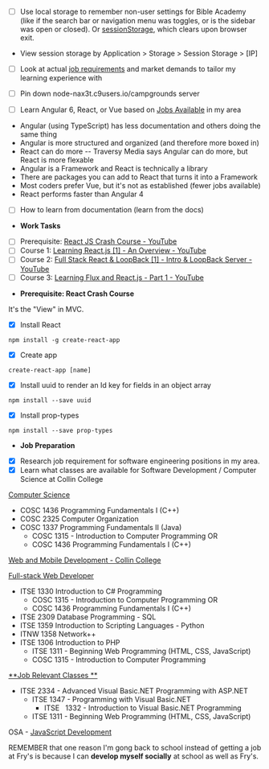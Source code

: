 - [ ] Use local storage to remember non-user settings for Bible Academy (like if the search bar or navigation menu was toggles, or is the sidebar was open or closed). Or [sessionStorage](https://www.youtube.com/watch?v=YsPqjYGauns&t=20m30s), which clears upon browser exit.
- View session storage by Application > Storage > Session Storage > [IP]
- [ ] Look at actual [job requirements](https://www.youtube.com/watch?v=xKOPqWWmxEQ) and market demands to tailor my learning experience with
- [ ] Pin down node-nax3t.c9users.io/campgrounds server

- [ ] Learn Angular 6, React, or Vue based on [Jobs Available](https://www.indeed.com/myjobs?q=angular&jt=internship&from=desktopnavmenu) in my area
- Angular (using TypeScript) has less documentation and others doing the same thing
- Angular is more structured and organized (and therefore more boxed in)
- React can do more -- Traversy Media says Angular can do more, but React is more flexable
- Angular is a Framework and React is technically a library
- There are packages you can add to React that turns it into a Framework
- Most coders prefer Vue, but it's not as established (fewer jobs available)
- React performs faster than Angular 4
- [ ] How to learn from documentation (learn from the docs)

- **Work Tasks**
- [ ] Prerequisite: [React JS Crash Course - YouTube](https://www.youtube.com/watch?v=A71aqufiNtQ)
- [ ] Course 1: [Learning React.js [1] - An Overview - YouTube](https://www.youtube.com/watch?v=vYldnghykaU&list=PLillGF-RfqbbKWfm3Y_RF57dNGsHnkYqO)
- [ ] Course 2: [Full Stack React & LoopBack [1] - Intro & LoopBack Server - YouTube](https://www.youtube.com/watch?v=Mx-cywTNy8s&list=PLillGF-RfqbZjJBAu0sx_0SCuFdzdx4iY)
- [ ] Course 3: [Learning Flux and React.js - Part 1 - YouTube](https://www.youtube.com/watch?v=LCaH1siSzW4&list=PLillGF-RfqbaevC84ezBcmlfR54H9RaUr)

- **Prerequisite: React Crash Course**

It's the "View" in MVC.

- [X] Install React

`npm install -g create-react-app`

- [X] Create app

`create-react-app [name]`

- [X] Install uuid to render an Id key for fields in an object array

`npm install --save uuid`

- [X] Install prop-types

`npm install --save prop-types`

- **Job Preparation**
- [X] Research job requirement for software engineering positions in my area.
- [X] Learn what classes are available for Software Development / Computer Science at Collin College

[Computer Science](http://www.collin.edu/academics/programs/FOS_CS_Cert.html)

- COSC 1436 Programming Fundamentals I (C++)
- COSC 2325 Computer Organization
- COSC 1337 Programming Fundamentals II (Java)
    - COSC 1315 - Introduction to Computer Programming OR
    - COSC 1436 Programming Fundamentals I (C++)

[Web and Mobile Development - Collin College](http://www.collin.edu/academics/programs/EBUS_1Overview.html)

[Full-stack Web Developer](http://www.collin.edu/academics/programs/EBUS_Cert1_FullStack.html)

- ITSE 1330 Introduction to C# Programming
    - COSC 1315 - Introduction to Computer Programming OR
    - COSC 1436 Programming Fundamentals I (C++)
- ITSE 2309 Database Programming - SQL
- ITSE 1359 Introduction to Scripting Languages - Python
- ITNW 1358 Network++
- ITSE 1306 Introduction to PHP
    - ITSE 1311 - Beginning Web Programming (HTML, CSS, JavaScript)
    - COSC 1315 - Introduction to Computer Programming

[**Job Relevant Classes **](http://www.collin.edu/academics/programs/CoursDes_ITSE.html)

- ITSE 2334 - Advanced Visual Basic.NET Programming with ASP.NET
    - ITSE 1347 - Programming with Visual Basic.NET
        - ITSE   1332 - Introduction to Visual Basic.NET Programming
    - ITSE 1311 - Beginning Web Programming (HTML, CSS, JavaScript)

OSA - [JavaScript Development](http://www.collin.edu/academics/programs/EBUS_OSA_Java.html)

REMEMBER that one reason I'm gong back to school instead of getting a job at Fry's is because I can **develop myself socially** at school as well as Fry's.